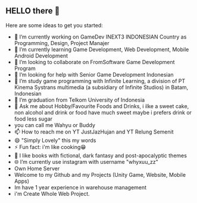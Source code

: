 ## HELLO there 👋
Here are some ideas to get you started:  

- 🔭 I’m currently working on GameDev INEXT3 INDONESIAN Country as Programming, Design, Project Manajer    
- 🌱 I’m currently learning Game Development, Web Development, Mobile Android Development   
- 👯 I’m looking to collaborate on FromSoftware Game Development Program   
- 🤔 I’m looking for help with Senior Game Development Indonesian
- 🏫 I’m study game programming with Infinite Learning, a division of PT Kinema Systrans multimedia (a subsidiary of Infinite Studios) in Batam, Indonesian
- 🏫 I’m graduation from Telkom University of Indonesia
- 💬 Ask me about Hobby/Favourite Foods and Drinks, i ilke a sweet cake, non alcohol and drink or food have much sweet maybe i prefers drink or food less sugar
- you can call me Wahyu or Buddy 
- 📫 How to reach me on YT JustJazHujan and YT Relung Semenit     
- 😄 "Simply Lovely" this my words          
- ⚡ Fun fact: i'm like cooking😁  
- 📔 I like books with fictional, dark fantasy and post-apocalyptic themes
- 🌐 I’m currently use instagram with username "whyxuu_zz"  
- Own Home Server  
- Welcome to my Github and my Projects (Unity Game, Website, Mobile Apps)   
- Im have 1 year experience in warehouse management
- i'm Create Whole Web Project.
